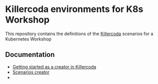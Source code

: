 # Killercoda environments for K8s Workshop

This repository contains the definitions of the [Killercoda](https://killercoda.com/) scenarios for a Kubernetes Workshop

## Documentation

- [Getting started as a creator in Killercoda](https://killercoda.com/creators/get-started)
- [Scenarios creator](https://killercoda.com/creator/scenarios)
- 